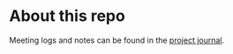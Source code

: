 # About this repo
Meeting logs and notes can be found in the [project journal](https://github.com/Olivia-Chen-Xu/Programmarly/blob/main/project_journal.md). 
